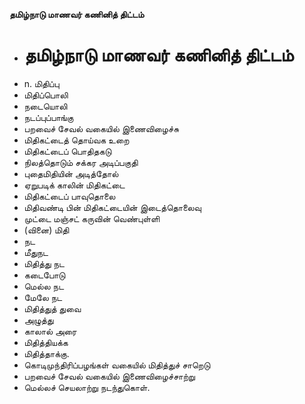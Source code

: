 **தமிழ்நாடு மாணவர் கணினித் திட்டம்**
- # தமிழ்நாடு மாணவர் கணினித் திட்டம்
- n. மிதிப்பு
- மிதிப்பொலி
- நடையொலி
- நடப்புப்பாங்கு
- பறவைச் சேவல் வகையில் இணைவிழைச்சு
- மிதிகட்டைத் தொய்வக உறை
- மிதிகட்டைப் பொதிதகடு
- நிலத்தொடும் சக்கர அடிப்பகுதி
- புதைமிதியின் அடித்தோல்
- ஏறுபடிக் காலின் மிதிகட்டை
- மிதிகட்டைப் பாவுதொலை
- மிதிவண்டி பின் மிதிகட்டையின் இடைத்தொலைவு
- முட்டை மஞ்சட் கருவின் வெண்புள்ளி
- (வினை) மிதி
- நட
- மீதுநட
- மிதித்து நட
- கடைபோடு
- மெல்ல நட
- மேலே நட
- மிதித்துத் துவை
- அழுத்து
- காலால் அரை
- மிதித்தியக்க
- மிதித்தாக்கு.
- கொடிமுந்திரிப்பழங்கள் வகையில் மிதித்துச் சாறெடு
- பறவைச் சேவல் வகையில் இணைவிழைச்சாற்று
- மெல்லச் செயலாற்று நடந்துகொள்.

